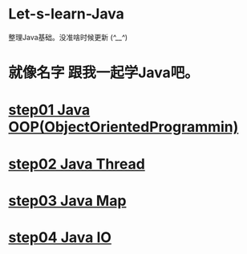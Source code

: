 # Let-s-learn-Java
整理Java基础。没准啥时候更新 (*^__^*)
# 就像名字 跟我一起学Java吧。 
# [step01 Java OOP(ObjectOrientedProgrammin)](https://github.com/Qoiuy/Let-s-learn-Java/tree/master/Java_OOP)
# [step02 Java Thread](https://github.com/Qoiuy/Let-s-learn-Java/tree/master/Java_Thread)
# [step03 Java Map](https://github.com/Qoiuy/Let-s-learn-Java/tree/master/Java_Map)
# [step04 Java IO](https://github.com/Qoiuy/Let-s-learn-Java/tree/master/Java_IO)
